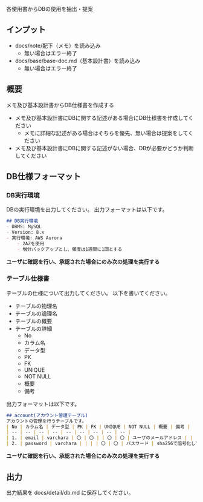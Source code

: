 各使用書からDBの使用を抽出・提案

## インプット
- docs/note/配下（メモ）を読み込み
    - 無い場合はエラー終了
- docs/base/base-doc.md（基本設計書）を読み込み
    - 無い場合はエラー終了

## 概要
メモ及び基本設計書からDB仕様書を作成する
- メモ及び基本設計書にDBに関する記述がある場合にDB仕様書を作成してください
    - メモに詳細な記述がある場合はそちらを優先、無い場合は提案をしてください
- メモ及び基本設計書にDBに関する記述がない場合、DBが必要かどうか判断してください

## DB仕様フォーマット
### DB実行環境
DBの実行環境を出力してください。
出力フォーマットは以下です。

```markdown
## DB実行環境
- DBMS: MySQL
- Version: 8.x
- 実行環境: AWS Aurora
    - 2AZを使用
    - 増分バックアップとし、頻度は1週間に1回とする
```

**ユーザに確認を行い、承認された場合にのみ次の処理を実行する**

### テーブル仕様書
テーブルの仕様について出力してください。
以下を書いてください。

- テーブルの物理名
- テーブルの論理名
- テーブルの概要
- テーブルの詳細
    - No
    - カラム名
    - データ型
    - PK
    - FK
    - UNIQUE
    - NOT NULL
    - 概要
    - 備考

出力フォーマットは以下です。
```markdown
## account(アカウント管理テーブル)
アカウントの管理を行うテーブルです。
| No | カラム名 | データ型 | PK | FK | UNIQUE | NOT NULL | 概要 | 備考 |
| -- | -- | -- | -- | -- | -- | -- | -- | -- |
| 1. | email | varchara | 〇 | 〇 | | 〇 | 〇 | ユーザのメールアドレス | |
| 2. | password | varchara | | | | 〇 | 〇 | パスワード | sha256で暗号化して格納 |
```

**ユーザに確認を行い、承認された場合にのみ次の処理を実行する**

## 出力
出力結果を docs/detail/db.md に保存してください。






